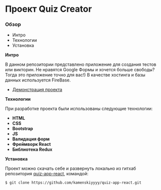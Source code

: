# Проект Quiz Creator

### Обзор

* Интро
* Технологии
* Установка

**Интро**

В данном репозитории представлено приложение для создания тестов или викторин. Не нравятся Google Формы и хочется больше свободы? Тогда это приложение точно для вас!) В качестве хостинга и базы данных используется FireBase.

* [Демонстрация проекта](https://react-app-quiz-b1ddd.web.app/)

**Технологии**

При разработке проекта были использованы следующие технологии:
- **HTML**
- **CSS**
- **Bootstrap**
- **JS**
- **Валидация форм**
- **Фреймворк React**
- **Библиотека Redux**

**Установка**

Проект можно скачать себе и развернуть локально из гитхаб
репозитория [quiz-app-react](https://github.com/kamenskiyyyy/quiz-app-react), командой:

 ```html
$ git clone https://github.com/kamenskiyyyy/quiz-app-react.git
```